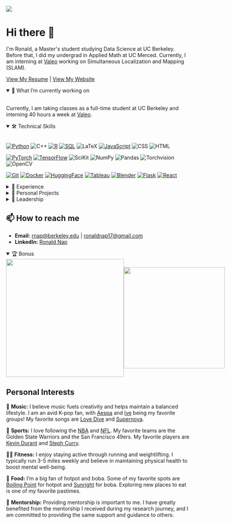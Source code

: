 ![](https://komarev.com/ghpvc/?username=napronald07&color=blue&style=flat-square&label=Profile+visitors) 

# Hi there 👋
I'm Ronald, a Master's student studying Data Science at UC Berkeley. Before that, I did my undergrad in Applied Math at UC Merced. Currently, I am interning at [Valeo](https://www.valeo.com/en/) working on Simultaneous Localization and Mapping (SLAM).

[View My Resume](https://napronald.github.io/documents/Resume.pdf) | [View My Website](https://napronald.github.io/)

<details open>
<summary>🌱 What I’m currently working on</summary>
<br>
  
Currently, I am taking classes as a full-time student at UC Berkeley and interning 40 hours a week at [Valeo](https://www.valeo.com/en/). 

</details>

<details open>
<summary>🛠 Technical Skills</summary>
<br>

[![Python](https://img.shields.io/badge/-Python-141414?style=flat&logo=python)](https://www.python.org/) ![C++](https://img.shields.io/badge/-C++-141414?style=flat&logo=c%2B%2B) [![R](https://img.shields.io/badge/-R-141414?style=flat&logo=r)](https://www.r-project.org/) [![SQL](https://img.shields.io/badge/-SQL-141414?style=flat&logo=postgresql)](https://www.postgresql.org/) ![LaTeX](https://img.shields.io/badge/-LaTeX-141414?style=flat&logo=latex) [![JavaScript](https://img.shields.io/badge/-JavaScript-141414?style=flat&logo=javascript)](https://www.javascript.com/) ![CSS](https://img.shields.io/badge/-CSS-141414?style=flat&logo=css3) ![HTML](https://img.shields.io/badge/-HTML-141414?style=flat&logo=html5)

[![PyTorch](https://img.shields.io/badge/-PyTorch-141414?style=flat&logo=pytorch)](https://pytorch.org/) [![TensorFlow](https://img.shields.io/badge/-TensorFlow-141414?style=flat&logo=tensorflow)](https://www.tensorflow.org/) ![SciKit](https://img.shields.io/badge/-SciKit-141414?style=flat&logo=scikit-learn) ![NumPy](https://img.shields.io/badge/-NumPy-141414?style=flat&logo=numpy) ![Pandas](https://img.shields.io/badge/-Pandas-141414?style=flat&logo=pandas)  ![Torchvision](https://img.shields.io/badge/-Torchvision-141414?style=flat&logo=pytorch) ![OpenCV](https://img.shields.io/badge/-OpenCV-141414?style=flat&logo=opencv)

[![Git](https://img.shields.io/badge/-Git-141414?style=flat&logo=git)](https://git-scm.com/) [![Docker](https://img.shields.io/badge/-Docker-141414?style=flat&logo=docker)](https://docker.com) [![HuggingFace](https://img.shields.io/badge/-HuggingFace-141414?style=flat&logo=huggingface)](https://huggingface.co/) [![Tableau](https://img.shields.io/badge/-Tableau-141414?style=flat&logo=tableau)](https://www.tableau.com/) [![Blender](https://img.shields.io/badge/-Blender-141414?style=flat&logo=blender)](https://www.blender.org/)  [![Flask](https://img.shields.io/badge/-Flask-141414?style=flat&logo=flask)](https://flask.palletsprojects.com/en/2.0.x/) [![React](https://img.shields.io/badge/-React-141414?style=flat&logo=react)](https://reactjs.org/)

</details>

<details>
<summary>📝 Experience</summary>
<br>

My background includes interning at [Valeo](https://www.valeo.com/en/), publishing a [paper](https://napronald.github.io/documents/EMBC24.pdf) on medical imaging at [IEEE EMBC 24](https://embc.embs.org/2024/), interning at [Lawrence Livermore National Lab](https://www.llnl.gov/), and participating in a [summer research program](https://uroc.ucmerced.edu/suri). Overall, I am equipped with the ability to build machine learning models end-to-end, comprehend academic literature, and implement state-of-the-art models.

</details>

<details>
<summary>🎯 Personal Projects</summary>
  
- **DigitPro99:** Interactive web-based digit recognition application capable of real-time prediction, comprehensive user interactions, dynamic image annotation, and data retrieval. [View Project Here](https://napronald.github.io/DigitPro99/)
  
- **Lung Cancer Diagnosis with Medical Imaging:** Managed a dataset of 25,000 images, focusing on lung cancer tissues, and implemented various machine learning models. [View Project Here](https://github.com/napronald/Lung-Cancer-Diagnosis-with-Medical-Imaging/)
  
- **Modeling the Relationship Between CO2 Emissions and Human Population:** Constructed mathematical models to analyze the correlation between CO2 emissions and human population dynamics. [View Project Here](https://github.com/napronald/Modeling-the-Relationship-Between-CO2-Emissions-and-Human-Population/)
  
- **Fifa Players Analysis Dashboard:** Interactive dashboard, created using Tableau, provides detailed insights into FIFA player statistics from the years 2018 to 2022. [View Project Here](https://napronald.github.io/FifaDashboard/)
  
</details>

<details>
<summary>🌟 Leadership</summary>

- **SIAM Undergraduate Representative:**  I represented the interests of undergraduate students and facilitated communication within the SIAM community at UC Merced. I also organized events and activities to promote mathematics and its applications among students. Follow activities on [Instagram](https://www.instagram.com/ucmsiam/).
  
- **Learning Assistant:** I provided academic support to students taking Calculus, helping them understand concepts and improve their performance. Learn more about the [Learning Assistant Program](https://hhmi-ie.ucmerced.edu/capacity-building-projects/learning-assistant-program).
  
- **ACM SIG Data Science Lead:** I created and led interactive workshops focused on Data Science for over 50 undergraduate students. Follow UC Merced ACM on [Instagram](https://www.instagram.com/ucmacm/).

</details>

## 📫 How to reach me
- **Email:** rnap@berkeley.edu | ronaldnap17@gmail.com
- **LinkedIn:** [Ronald Nap](https://www.linkedin.com/in/ronaldnap/)

<details open>
<summary>🏆 Bonus</summary>
<be>

<div style="display: flex; align-items: center; justify-content: space-between;">
  <img src="https://spotify-github-profile.kittinanx.com/api/view?uid=ronaldnap&cover_image=false&theme=default&show_offline=true&background_color=121212&interchange=true&bar_color_cover=false" width="320" height="auto" />
  <img src="https://github-readme-stats.vercel.app/api/top-langs/?&username=napronald&hide=css,html&theme=dark&layout=compact&hide_border=true&icon_color=ffa8fb" width="275" height="auto" />
</div>

## Personal Interests

🎵 **Music:** I believe music fuels creativity and helps maintain a balanced lifestyle. I am an avid K-pop fan, with [Aespa](https://en.wikipedia.org/wiki/Aespa) and [Ive](https://en.wikipedia.org/wiki/Ive_(group)) being my favorite groups! My favorite songs are [Love Dive](https://www.youtube.com/watch?v=Y8JFxS1HlDo) and [Supernova](https://www.youtube.com/watch?v=phuiiNCxRMg).

🏀 **Sports:** I love following the [NBA](https://www.nba.com/) and [NFL](https://www.nfl.com/). My favorite teams are the Golden State Warriors and the San Francisco 49ers. My favorite players are [Kevin Durant](https://en.wikipedia.org/wiki/Kevin_Durant) and [Steph Curry](https://en.wikipedia.org/wiki/Stephen_Curry).

🏃‍♂️ **Fitness:** I enjoy staying active through running and weightlifting. I typically run 3-5 miles weekly and believe in maintaining physical health to boost mental well-being.

🍲 **Food:** I’m a big fan of hotpot and boba. Some of my favorite spots are [Boiling Point](https://www.bpgroupusa.com/) for hotpot and [Sunright](https://www.snrtea.com/) for boba. Exploring new places to eat is one of my favorite pastimes.

🤝 **Mentorship:** Providing mentorship is important to me. I have greatly benefited from the mentorship I received during my research journey, and I am committed to providing the same support and guidance to others.

</details>

